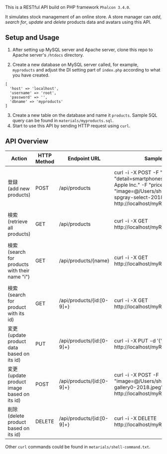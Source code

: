 
This is a RESTful API build on PHP framework `Phalcon 3.4.0`. 

It simulates stock management of an online store. 
A store manager can *add*, *search for*, *update* and *delete* products data and avatars using this API.

## Setup and Usage
1. After setting up MySQL server and Apache server, clone this repo to Apache server's `/htdocs` directory. 

2. Create a new database on MySQL server called, for example, `myproducts` and adjust the DI setting part of `index.php` according to what you have created.
```
[
  'host' => 'localhost',
  'username' => 'root',
  'password' => '',
  'dbname' => 'myproducts'
]
```
3. Create a new table on the database and name it `products`. Sample SQL query can be found in `materials/myproducts.sql`.
4. Start to use this API by sending HTTP request using `curl`.

## API Overview

|Action|HTTP Method|Endpoint URL|Sample `curl` Command|Notice   |
|------|-----------|------------|---------------------|------|
|登録 <br /> (add new products)|POST|/api/products|curl -i -X POST -F "name=iphone8" -F "detail=smartphones designed and marketed by Apple Inc." -F "price=74000" -F "image=@/Users/shiiyan/Downloads/iphone8-spgray-select-2018_AV1.png" http://localhost/myRestApi/api/products| File is transferred using format `multipart/form-data`. Binary files are required.|
|検索 (retrieve all products)|GET|/api/products|curl -i -X GET http://localhost/myRestApi/api/products||
|検索 (search for products with their name "i")|GET|/api/products/{name}|curl -i -X GET http://localhost/myRestApi/api/products/search/i|One may need to change permission of folder `/uploads` in order to download images.|
|検索 (search for product with its id)|GET|/api/products/{id:[0-9]+}|curl -i -X GET http://localhost/myRestApi/api/products/search/1|`id` should be an integer|
|変更 (update product data based on its id)|PUT|/api/products/{id:[0-9]+}|curl -i -X PUT -d '{"name":"iphone 8"}' http://localhost/myRestApi/api/products/1||
|変更 (update product image based on its id)|POST|/api/products/{id:[0-9]+}|curl -i -X POST -F "image=@/Users/shiiyan/Downloads/iphone8-gallery0-2018.jpeg" http://localhost/myRestApi/api/products/1||
|削除 (delete product based on its id)|DELETE|/api/products/{id:[0-9]+}|curl -i -X DELETE http://localhost/myRestApi/api/products/1||

Other `curl` commands could be found in `metarials/shell-command.txt`.

